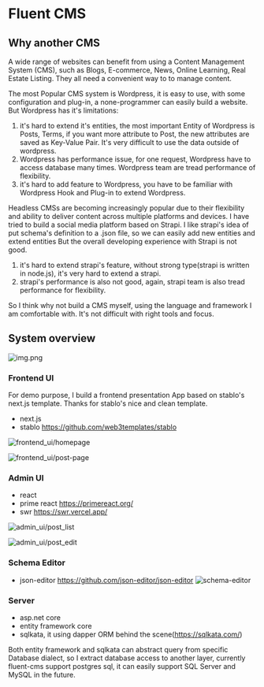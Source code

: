 # Fluent CMS

## Why another CMS
A wide range of websites can benefit from using a Content Management System (CMS), 
such as Blogs, E-commerce, News, Online Learning, Real Estate Listing. 
They all need a convenient way to to manage content.

The most Popular CMS system is Wordpress, it is easy to use, with some configuration and plug-in, a none-programmer can
easily build a website. But Wordpress has it's limitations:
1. it's hard to extend it's entities, the most important Entity of Wordpress is Posts, Terms, if you want more attribute
   to Post, the new attributes are saved as Key-Value Pair. It's very difficult to use the data outside of wordpress.
2. Wordpress has performance issue, for one request, Wordpress have to access database many times. Wordpress team are 
   tread performance of flexibility.
3. it's hard to add feature to Wordpress, you have to be familiar with Wordpress Hook and Plug-in to extend Wordpress.

Headless CMSs are becoming increasingly popular due to their flexibility and ability to 
deliver content across multiple platforms and devices. I have tried to build a social media platform based on Strapi.
I like strapi's idea of put schema's definition to a .json file, so we can easily add new entities and extend entities
But the overall developing experience with Strapi is not good.
1. it's hard to extend strapi's feature, without strong type(strapi is written in node.js), 
it's very hard to extend a strapi.
2. strapi's performance is also not good, again, strapi team is also tread performance for flexibility.

So I think why not build a CMS myself, using the language and framework I am comfortable with. It's not difficult with 
right tools and focus. 
## System overview
![img.png](doc/images/overview.png)

### Frontend UI
For demo purpose, I build a frontend presentation App based on stablo's next.js template. Thanks for stablo's nice and clean template.
- next.js
- stablo https://github.com/web3templates/stablo

![frontend_ui/homepage](doc/images/frontend_ui/homepage.png)

![frontend_ui/post-page](doc/images/frontend_ui/postpage.png)

### Admin UI
- react
- prime react https://primereact.org/
- swr https://swr.vercel.app/

![admin_ui/post_list](doc/images/admin_ui/postlist_page.png)

![admin_ui/post_edit](doc/images/admin_ui/post-edit-page.png)
### Schema Editor
- json-editor https://github.com/json-editor/json-editor
![schema-editor](doc/images/schema_editor/schema-edit-page.png)
### Server
- asp.net core
- entity framework core
- sqlkata, it using dapper ORM behind the scene(https://sqlkata.com/)

Both entity framework and sqlkata can abstract query from specific Database dialect, so I extract database access to 
another layer, currently fluent-cms support postgres sql, it can easily support SQL Server and MySQL in the future. 




